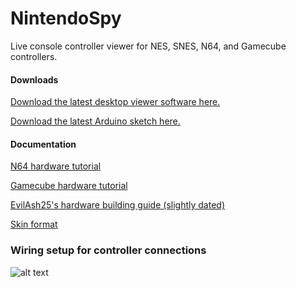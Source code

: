 NintendoSpy
======

Live console controller viewer for NES, SNES, N64, and Gamecube controllers.

#### Downloads

[Download the latest desktop viewer software here.](https://github.com/jaburns/NintendoSpy/blob/master/release/NintendoSpy.zip?raw=true)

[Download the latest Arduino sketch here.](https://raw.github.com/jaburns/NintendoSpy/master/firmware/firmware.ino)

#### Documentation

[N64 hardware tutorial](https://github.com/jaburns/NintendoSpy/blob/master/docs/tutorial-n64.md)

[Gamecube hardware tutorial](https://github.com/jaburns/NintendoSpy/blob/master/docs/tutorial-gamecube.md)

[EvilAsh25's hardware building guide (slightly dated)](https://github.com/jaburns/NintendoSpy/blob/master/docs/guide-evilash25.md)

[Skin format](https://github.com/jaburns/NintendoSpy/blob/master/docs/skins.md)

### Wiring setup for controller connections

![alt text](https://github.com/jaburns/NintendoSpy/raw/master/docs/tutorial-images/wiring-all.jpg "")
